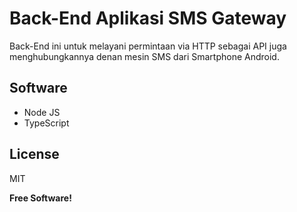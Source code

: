 # Back-End Aplikasi SMS Gateway

Back-End ini untuk melayani permintaan via HTTP sebagai API juga menghubungkannya  denan mesin SMS dari Smartphone Android.

## Software

  - Node JS
  - TypeScript


License
----

MIT


**Free Software!**
